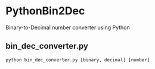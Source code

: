 # PythonBin2Dec
Binary-to-Decimal number converter using Python

## bin_dec_converter.py
`python bin_dec_converter.py [binary, decimal] [number]`
